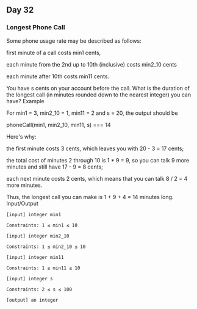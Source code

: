 
## Day 32 ##

### Longest Phone Call ###

 Some phone usage rate may be described as follows:

first minute of a call costs min1 cents,

each minute from the 2nd up to 10th (inclusive) costs min2_10 cents

each minute after 10th costs min11 cents.

You have s cents on your account before the call. What is the duration of the longest call (in minutes rounded down to the nearest integer) you can have?
Example

For min1 = 3, min2_10 = 1, min11 = 2 and s = 20, the output should be

phoneCall(min1, min2_10, min11, s) === 14

Here's why:

the first minute costs 3 cents, which leaves you with 20 - 3 = 17 cents;

the total cost of minutes 2 through 10 is 1 * 9 = 9, so you can talk 9 more minutes and still have 17 - 9 = 8 cents;

each next minute costs 2 cents, which means that you can talk 8 / 2 = 4 more minutes.

Thus, the longest call you can make is 1 + 9 + 4 = 14 minutes long.
Input/Output

    [input] integer min1

    Constraints: 1 ≤ min1 ≤ 10

    [input] integer min2_10

    Constraints: 1 ≤ min2_10 ≤ 10

    [input] integer min11

    Constraints: 1 ≤ min11 ≤ 10

    [input] integer s

    Constraints: 2 ≤ s ≤ 100

    [output] an integer
